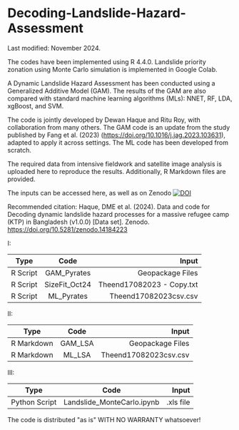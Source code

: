 # Decoding-Landslide-Hazard-Assessment
Last modified: November 2024.

The codes have been implemented using R 4.4.0. Landslide priority zonation using Monte Carlo simulation is implemented in Google Colab.

A Dynamic Landslide Hazard Assessment has been conducted using a Generalized Additive Model (GAM). The results of the GAM are also compared with standard machine learning algorithms (MLs): NNET, RF, LDA, xgBoost, and SVM.

The code is jointly developed by Dewan Haque and Ritu Roy, with collaboration from many others. The GAM code is an update from the study published by Fang et al. (2023) (https://doi.org/10.1016/j.jag.2023.103631), adapted to apply it across settings. The ML code has been developed from scratch.

The required data from intensive fieldwork and satellite image analysis is uploaded here to reproduce the results. Additionally, R Markdown files are provided.

The inputs can be accessed here, as well as on Zenodo [![DOI](https://zenodo.org/badge/DOI/10.5281/zenodo.14184223.svg)](https://doi.org/10.5281/zenodo.14184223)

Recommended citation: 
Haque, DME et al. (2024). Data and code for Decoding dynamic landslide hazard processes for a massive refugee camp (KTP) in Bangladesh (v1.0.0) [Data set]. Zenodo. https://doi.org/10.5281/zenodo.14184223

I:

| Type          | Code          | Input                      |
| ------------- |:-------------:| --------------------------:|
| R Script      | GAM_Pyrates   | Geopackage Files           |
| R Script      | SizeFit_Oct24 | Theend17082023 - Copy.txt  |
| R Script      | ML_Pyrates    | Theend17082023csv.csv      | 

II: 

| Type          | Code          | Input                      |
| ------------- |:-------------:| --------------------------:|
| R Markdown    | GAM_LSA       | Geopackage Files           |
| R Markdown    | ML_LSA        | Theend17082023csv.csv      |

III: 

| Type          | Code                            | Input          |
| ------------- |:-------------------------------:| --------------:|
| Python Script | Landslide_MonteCarlo.ipynb      | .xls file      |

The code is distributed "as is" WITH NO WARRANTY whatsoever!

